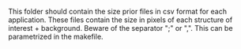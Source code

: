 This folder should contain the size prior files in csv format for each application. These files contain the size in pixels of each structure of interest + background. Beware of the separator ";" or ",". This can be parametrized in the makefile.
